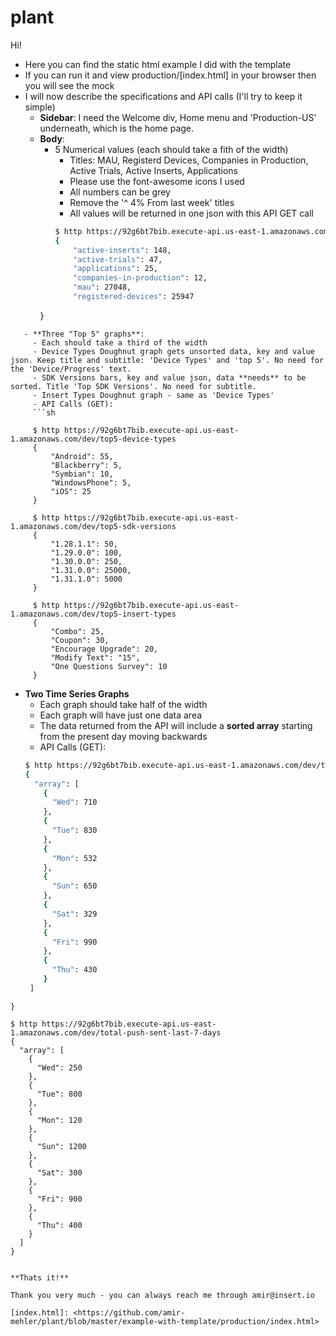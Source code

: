 # plant

Hi!

 - Here you can find the static html example I did with the template
 - If you can run it and view production/[index.html] in your browser then you will see the mock
 - I will now describe the specifications and API calls (I'll try to keep it simple)
   - **Sidebar**: I need the Welcome div, Home menu and 'Production-US' underneath, which is the home page.
   - **Body**:
     - 5 Numerical values (each should take a fith of the width)
       - Titles: MAU, Registerd Devices, Companies in Production, Active Trials, Active Inserts, Applications
       - Please use the font-awesome icons I used
       - All numbers can be grey
       - Remove the '^ 4% From last week' titles
       - All values will be returned in one json with this API GET call
       ```sh
       $ http https://92g6bt7bib.execute-api.us-east-1.amazonaws.com/dev/scalars
       {
           "active-inserts": 148,
           "active-trials": 47,
           "applications": 25,
           "companies-in-production": 12,
           "mau": 27048,
           "registered-devices": 25947
      }
```
   - **Three "Top 5" graphs**:
     - Each should take a third of the width
     - Device Types Doughnut graph gets unsorted data, key and value json. Keep title and subtitle: 'Device Types' and 'top 5'. No need for the 'Device/Progress' text.
     - SDK Versions bars, key and value json, data **needs** to be sorted. Title 'Top SDK Versions'. No need for subtitle.
     - Insert Types Doughnut graph - same as 'Device Types'
     - API Calls (GET):
     ```sh

     $ http https://92g6bt7bib.execute-api.us-east-1.amazonaws.com/dev/top5-device-types
     {
         "Android": 55,
         "Blackberry": 5,
         "Symbian": 10,
         "WindowsPhone": 5,
         "iOS": 25
     }

     $ http https://92g6bt7bib.execute-api.us-east-1.amazonaws.com/dev/top5-sdk-versions
     {
         "1.28.1.1": 50,
         "1.29.0.0": 100,
         "1.30.0.0": 250,
         "1.31.0.0": 25000,
         "1.31.1.0": 5000
     }

     $ http https://92g6bt7bib.execute-api.us-east-1.amazonaws.com/dev/top5-insert-types
     {
         "Combo": 25,
         "Coupon": 30,
         "Encourage Upgrade": 20,
         "Modify Text": "15",
         "One Questions Survey": 10
     }
```

   - **Two Time Series Graphs**
     - Each graph should take half of the width
     - Each graph will have just one data area
     - The data returned from the API will include a **sorted array** starting from the present day moving backwards
     - API Calls (GET):
     ```sh
     $ http https://92g6bt7bib.execute-api.us-east-1.amazonaws.com/dev/total-impressions-last-7-days
     {
       "array": [
         {
           "Wed": 710
         },
         {
           "Tue": 830
         },
         {
           "Mon": 532
         },
         {
           "Sun": 650
         },
         {
           "Sat": 329
         },
         {
           "Fri": 990
         },
         {
           "Thu": 430
         }
      ]
    }

    $ http https://92g6bt7bib.execute-api.us-east-1.amazonaws.com/dev/total-push-sent-last-7-days
    {
      "array": [
        {
          "Wed": 250
        },
        {
          "Tue": 800
        },
        {
          "Mon": 120
        },
        {
          "Sun": 1200
        },
        {
          "Sat": 300
        },
        {
          "Fri": 900
        },
        {
          "Thu": 400
        }
      ]
    }

```

**Thats it!**

Thank you very much - you can always reach me through amir@insert.io

[index.html]: <https://github.com/amir-mehler/plant/blob/master/example-with-template/production/index.html>
